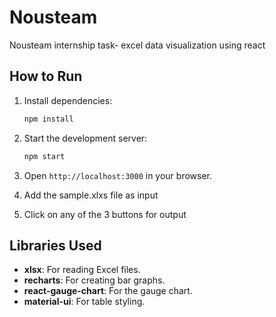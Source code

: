 # Nousteam
Nousteam internship task- excel data visualization using react

## How to Run

1. Install dependencies:
   ```bash
   npm install
   ```

2. Start the development server:
   ```bash
   npm start
   ```

3. Open `http://localhost:3000` in your browser.
4. Add the sample.xlxs file as input
5. Click on any of the 3 buttons for output

## Libraries Used

- **xlsx**: For reading Excel files.
- **recharts**: For creating bar graphs.
- **react-gauge-chart**: For the gauge chart.
- **material-ui**: For table styling.
